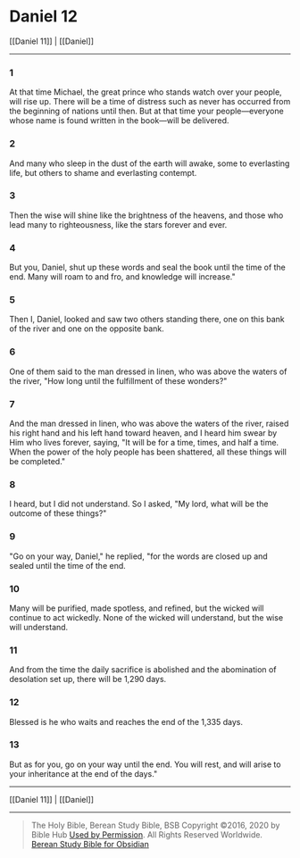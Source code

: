 # Daniel 12

[[Daniel 11]] | [[Daniel]]

---

### 1
At that time Michael, the great prince who stands watch over your people, will rise up. There will be a time of distress such as never has occurred from the beginning of nations until then. But at that time your people—everyone whose name is found written in the book—will be delivered.

### 2
And many who sleep in the dust of the earth will awake, some to everlasting life, but others to shame and everlasting contempt.

### 3
Then the wise will shine like the brightness of the heavens, and those who lead many to righteousness, like the stars forever and ever.

### 4
But you, Daniel, shut up these words and seal the book until the time of the end. Many will roam to and fro, and knowledge will increase."

### 5
Then I, Daniel, looked and saw two others standing there, one on this bank of the river and one on the opposite bank.

### 6
One of them said to the man dressed in linen, who was above the waters of the river, "How long until the fulfillment of these wonders?"

### 7
And the man dressed in linen, who was above the waters of the river, raised his right hand and his left hand toward heaven, and I heard him swear by Him who lives forever, saying, "It will be for a time, times, and half a time. When the power of the holy people has been shattered, all these things will be completed."

### 8
I heard, but I did not understand. So I asked, "My lord, what will be the outcome of these things?"

### 9
"Go on your way, Daniel," he replied, "for the words are closed up and sealed until the time of the end.

### 10
Many will be purified, made spotless, and refined, but the wicked will continue to act wickedly. None of the wicked will understand, but the wise will understand.

### 11
And from the time the daily sacrifice is abolished and the abomination of desolation set up, there will be 1,290 days.

### 12
Blessed is he who waits and reaches the end of the 1,335 days.

### 13
But as for you, go on your way until the end. You will rest, and will arise to your inheritance at the end of the days."

---

[[Daniel 11]] | [[Daniel]]

---

> The Holy Bible, Berean Study Bible, BSB
> Copyright &copy;2016, 2020 by Bible Hub
> [Used by Permission](https://berean.bible/terms.htm). All Rights Reserved Worldwide.
> [Berean Study Bible for Obsidian](https://github.com/gapmiss/berean-study-bible-for-obsidian)

